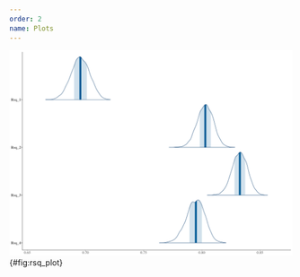 ```yaml
---
order: 2
name: Plots
---
```


![Posterior distribution of the computed R² for model 1, 2, 3 and 4. The distribution of the R² for model 0 was omitted since it was centered on 0 and skewed the visual distribution of the other models.](figures/rsq_plot.png){#fig:rsq_plot}
